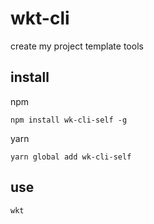 # wkt-cli

create my project template tools

## install

npm

```shell
npm install wk-cli-self -g
```

yarn

```shell
yarn global add wk-cli-self
```

## use

```shell
wkt
```
